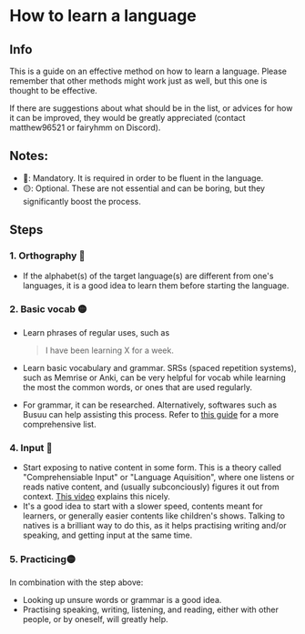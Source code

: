 # How to learn a language
## Info
This is a guide on an effective method on how to learn a language. Please remember that other methods might work just as well, but this one is thought to be effective.

If there are suggestions about what should be in the list, or advices for how it can be improved, they would be greatly appreciated (contact matthew96521 or fairyhmm on Discord).

## Notes:
- 🔴: Mandatory. It is required in order to be fluent in the language.
- 🟡: Optional. These are not essential and can be boring, but they significantly boost the process.

## Steps
### 1. Orthography 🔴
- If the alphabet(s) of the target language(s) are different from one's languages, it is a good idea to learn them before starting the language.

### 2. Basic vocab 🟡
- Learn phrases of regular uses, such as
    > I have been learning X for a week.

- Learn basic vocabulary and grammar. SRSs (spaced repetition systems), such as Memrise or Anki, can be very helpful for vocab while learning the most the common words, or ones that are used regularly.
- For grammar, it can be researched. Alternatively, softwares such as Busuu can help assisting this process. Refer to [this guide](https://github.com/FairyHmm/Language/blob/main/Resources/Language%20learning%20resources%20-%20Matteo.md) for a more comprehensive list.

### 4. Input 🔴
- Start exposing to native content in some form. This is a theory called "Comprehensiable Input" or "Language Aquisition", where one listens or reads native content, and (usually subconciously) figures it out from context. [This video](https://youtu.be/J_EQDtpYSNM) explains this nicely.
- It's a good idea to start with a slower speed, contents meant for learners, or generally easier contents like children's shows. Talking to natives is a brilliant way to do this, as it helps practising writing and/or speaking, and getting input at the same time.

### 5. Practicing🟡
In combination with the step above:
- Looking up unsure words or grammar is a good idea.
- Practising speaking, writing, listening, and reading, either with other people, or by oneself, will greatly help.

